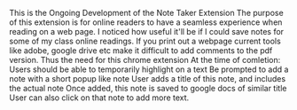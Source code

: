 This is the Ongoing Development of the Note Taker Extension
The purpose of this extension is for online readers to have a seamless experience when reading on a web page.
I noticed how useful it'll be if I could save notes for some of my class online readings. If you print out a webpage current tools like adobe, google drive etc make it difficult to add comments to the pdf version. Thus the need for this chrome extension
At the time of comletion:
Users should be able to temporarily highlight on a text
Be prompted to add a note with a short popup like note
User adds a title of this note, and includes the actual note
Once added, this note is saved to google docs of similar title
User can also click on that note to add more text.
